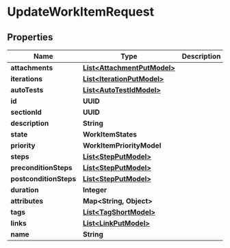 

# UpdateWorkItemRequest


## Properties

| Name | Type | Description | Notes |
|------------ | ------------- | ------------- | -------------|
|**attachments** | [**List&lt;AttachmentPutModel&gt;**](AttachmentPutModel.md) |  |  |
|**iterations** | [**List&lt;IterationPutModel&gt;**](IterationPutModel.md) |  |  [optional] |
|**autoTests** | [**List&lt;AutoTestIdModel&gt;**](AutoTestIdModel.md) |  |  [optional] |
|**id** | **UUID** |  |  |
|**sectionId** | **UUID** |  |  [optional] |
|**description** | **String** |  |  [optional] |
|**state** | **WorkItemStates** |  |  |
|**priority** | **WorkItemPriorityModel** |  |  |
|**steps** | [**List&lt;StepPutModel&gt;**](StepPutModel.md) |  |  |
|**preconditionSteps** | [**List&lt;StepPutModel&gt;**](StepPutModel.md) |  |  |
|**postconditionSteps** | [**List&lt;StepPutModel&gt;**](StepPutModel.md) |  |  |
|**duration** | **Integer** |  |  [optional] |
|**attributes** | **Map&lt;String, Object&gt;** |  |  |
|**tags** | [**List&lt;TagShortModel&gt;**](TagShortModel.md) |  |  |
|**links** | [**List&lt;LinkPutModel&gt;**](LinkPutModel.md) |  |  |
|**name** | **String** |  |  |



